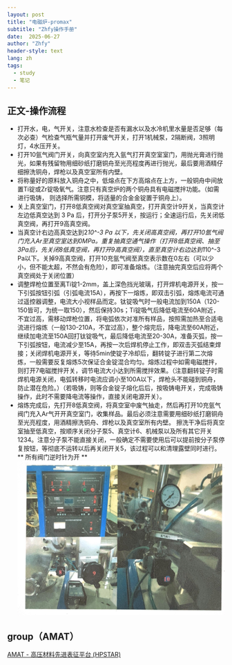 ```yaml
---
layout: post
title: "电磁炉-promax"
subtitle: "Zhfy操作手册"
date:  2025-06-27 
author: "Zhfy"
header-style: text
lang: zh
tags:
  - study
  - 笔记
---
```

## 正文-操作流程
* 打开水，电，气开关，注意水检查是否有漏水以及水冷机里水量是否足够（每次必查）气检查气瓶气量并打开废气开关，打开1机械泵，2隔断阀，3照明灯，4水压开关。
* 打开10氩气阀门开关，向真空室内充入氩气打开真空室室门，用抛光膏进行抛光，如果有残留物用细砂纸打磨铜舟至光亮程度再进行抛光，最后要用酒精仔细擦洗铜舟，焊枪以及真空室所有内壁。
* 将称量好的原料放入铜舟之中，低熔点在下方高熔点在上方，一般铜舟中间放置Ti锭或Zr锭吸氧气。注意只有真空炉的两个铜舟具有电磁搅拌功能。（如需进行吸铸， 则选择所需铜模，将适量的合金金锭置于铜舟上）。
* 关上真空室门，打开8低真空阀对真空室抽真空，打开真空计9开关，当真空计左边低真空达到 3 Pa 后，打开分子泵5开关，按运行；全速运行后，先关闭低真空阀，再打开9高真空阀。
* 当真空计右边高真空达到2*10^-3 Pa 以下，先关闭高真空阀，再打开10氩气阀门充入Ar至真空室达到0MPa。重复抽真空通气操作（打开8低真空阀、抽至3Pa后，先关闭8低真空阀，再打开9高真空阀），直至真空计右边达到1*10^-3 Pa以下。关掉9高真空阀，打开10充氩气阀至真空表示数在0左右（可以少小，但不能太超，不然会有危险），即可准备熔炼。（注意抽完真空后应将两个真空阀处于关闭位置）
* 调整焊枪位置至离Ti锭1-2mm，盖上深色挡光玻璃，打开焊机电源开关，按一下引弧按钮引弧（引弧电流15A），再按下一熔炼，即双击引弧，熔炼电流可通过遥控器调整，电流大小视样品而定。钛锭吸气时一般电流加到150A（120-150皆可，为统一取150），然后保持30s；Ti锭吸气后降低电流至60A附近，不宜过高，需移动焊枪位置，将电弧依次对准所有样品，按照需加热至合适电流进行熔炼（一般130-210A，不宜过高），整个熔完后，降电流至60A附近，继续加电流至150A回打钛锭吸气，最后降低电流至20-30A，准备灭弧，按一下引弧按钮，电流减少至15A，再按一次后焊机停止工作，即双击灭弧结束焊接；关闭焊机电源开关，等待5min使锭子冷却后，翻转锭子进行第二次熔炼，一般需要反复熔炼5次保证合金锭混合均匀。熔炼过程中如需电磁搅拌，则打开7电磁搅拌开关，调节电流大小达到所需搅拌效果。（注意翻转锭子时需焊机电源关闭，电弧转移时电流应调小至100A以下，焊枪头不能碰到铜舟，防止潜在危险。）（若吸铸，则等合金锭子熔化后后，按吸铸电开关，完成吸铸操作，此时不需要降电流等操作，直接关闭电源开关）。
* 熔炼完成后，先打开8低真空阀，将真空室中废气抽走，然后再打开10充氩气阀门充入Ar气开开真空室门，收集样品。最后必须注意需要用细砂纸打磨铜舟至光亮程度，用酒精擦洗铜舟、焊枪以及真空室所有内壁。 擦洗干净后将真空室抽至低真空，按顺序关闭分子泵5、真空计6、机械泵以及所有其它开关1234。注意分子泵不能直接关闭，一般确定不需要使用后可以提前按分子泵停复按钮，等彻底不运转以后再关闭开关5，该过程可以和清理露壁同时进行。
    ** 所有阀门逆时针为开 **
![img](/img/dian.jpg)

## group（AMAT）

[AMAT - 高压材料先进表征平台 (HPSTAR)](http://hpstar.ac.cn/channels/998.html)
